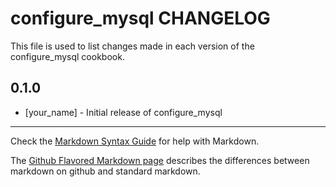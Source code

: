 configure_mysql CHANGELOG
=========================

This file is used to list changes made in each version of the configure_mysql cookbook.

0.1.0
-----
- [your_name] - Initial release of configure_mysql

- - -
Check the [Markdown Syntax Guide](http://daringfireball.net/projects/markdown/syntax) for help with Markdown.

The [Github Flavored Markdown page](http://github.github.com/github-flavored-markdown/) describes the differences between markdown on github and standard markdown.
